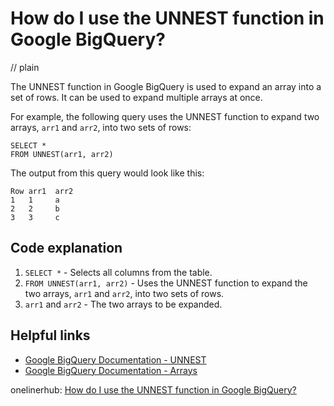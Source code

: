 # How do I use the UNNEST function in Google BigQuery?
// plain

The UNNEST function in Google BigQuery is used to expand an array into a set of rows. It can be used to expand multiple arrays at once.

For example, the following query uses the UNNEST function to expand two arrays, `arr1` and `arr2`, into two sets of rows:

```
SELECT *
FROM UNNEST(arr1, arr2)
```

The output from this query would look like this:

```
Row arr1  arr2
1   1     a
2   2     b
3   3     c
```

## Code explanation


1. `SELECT *` - Selects all columns from the table.
2. `FROM UNNEST(arr1, arr2)` - Uses the UNNEST function to expand the two arrays, `arr1` and `arr2`, into two sets of rows.
3. `arr1` and `arr2` - The two arrays to be expanded.

## Helpful links

- [Google BigQuery Documentation - UNNEST](https://cloud.google.com/bigquery/docs/reference/standard-sql/arrays#unnest)
- [Google BigQuery Documentation - Arrays](https://cloud.google.com/bigquery/docs/reference/standard-sql/arrays)

onelinerhub: [How do I use the UNNEST function in Google BigQuery?](https://onelinerhub.com/google-big-query/how-do-i-use-the-unnest-function-in-google-bigquery)
